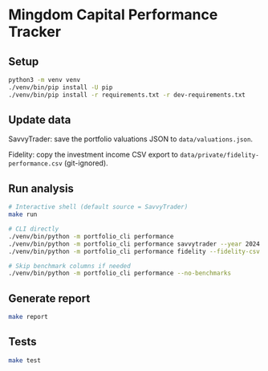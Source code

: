 # Mingdom Capital Performance Tracker

## Setup

```bash
python3 -m venv venv
./venv/bin/pip install -U pip
./venv/bin/pip install -r requirements.txt -r dev-requirements.txt
```

## Update data

SavvyTrader: save the portfolio valuations JSON to `data/valuations.json`.

Fidelity: copy the investment income CSV export to `data/private/fidelity-performance.csv` (git-ignored).

## Run analysis

```bash
# Interactive shell (default source = SavvyTrader)
make run

# CLI directly
./venv/bin/python -m portfolio_cli performance
./venv/bin/python -m portfolio_cli performance savvytrader --year 2024
./venv/bin/python -m portfolio_cli performance fidelity --fidelity-csv data/private/fidelity-performance.csv

# Skip benchmark columns if needed
./venv/bin/python -m portfolio_cli performance --no-benchmarks
```

## Generate report

```bash
make report
```

## Tests

```bash
make test
```
